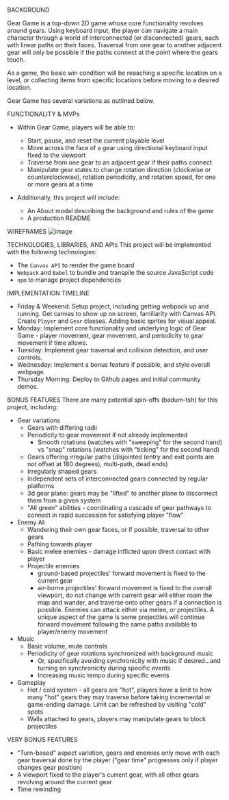 BACKGROUND

Gear Game is a top-down 2D game whose core functionality revolves around gears. Using keyboard input, the player can navigate a main character through a world of interconnected (or disconnected) gears, each with linear paths on their faces. Traversal from one gear to another adjacent gear will only be possible if the paths connect at the point where the gears touch.

As a game, the basic win condition will be reaaching a specific location on a level, or collecting items from specific locations before moving to a desired location.

Gear Game has several variations as outlined below.

FUNCTIONALITY & MVPs
- Within Gear Game, players will be able to:
	- Start, pause, and reset the current playable level
	- Move across the face of a gear using directional keyboard input fixed to the viewport
	- Traverse from one gear to an adjacent gear if their paths connect
	- Manipulate gear states to change rotation direction (clockwise or counterclockwise), rotation periodicity, and rotation speed, for one or more gears at a time

- Additionally, this project will include:
	- An About modal describing the background and rules of the game
	- A production README

WIREFRAMES
![image](URL)

TECHNOLOGIES, LIBRARIES, AND APIs
This project will be implemented with the following technologies:
- The `Canvas API` to render the game board
- `Webpack` and `Babel` to bundle and transpile the source JavaScript code
- `npm` to manage project dependencies

IMPLEMENTATION TIMELINE
- Friday & Weekend: Setup project, including getting webpack up and running. Get canvas to show up on screen, familiarity with Canvas API. Create `Player` and `Gear` classes. Adding basic sprites for visual appeal.
- Monday: Implement core functionality and underlying logic of Gear Game - player movement, gear movement, and periodicity to gear movement if time allows.
- Tuesday: Implement gear traversal and collision detection, and user controls.
- Wednesday: Implement a bonus feature if possible, and style overall webpage.
- Thursday Morning: Deploy to Github pages and initial community demos.

BONUS FEATURES
There are many potential spin-offs (badum-tsh) for this project, including:
- Gear variations
	- Gears with differing radii
	- Periodicity to gear movement if not already implemented
		- Smooth rotations (watches with "sweeping" for the second hand) vs "snap" rotations (watches with "ticking" for the second hand)
	- Gears offering irregular paths (disjointed (entry and exit points are not offset at 180 degrees), multi-path, dead ends)
	- Irregularly shaped gears
	- Independent sets of interconnected gears connected by regular platforms
	- 3d gear plane: gears may be "lifted" to another plane to disconnect them from a given system
	- "All green" abilities - coordinating a cascade of gear pathways to connect in rapid succession for satisfying player "flow"
- Enemy AI: 
	- Wandering their own gear faces, or if possible, traversal to other gears
	- Pathing towards player
	- Basic melee enemies - damage inflicted upon direct contact with player
	- Projectile enemies
		- ground-based projectiles' forward movement is fixed to the current gear
		- air-borne projectiles' forward movement is fixed to the overall viewport, do not change with current gear
	will either roam the map and wander, and traverse onto other gears if a connection is possible. Enemies can attack either via melee, or projectiles. A unique aspect of the game is some projectiles will continue forward movement following the same paths available to player/enemy movement
- Music
	- Basic volume, mute controls
	- Periodicity of gear rotations synchronized with background music
		- Or, specifically avoiding synchronicity with music if desired...and turning on synchronicity during specific events
		- Increasing music tempo during specific events
- Gameplay
	- Hot / cold system - all gears are "hot", players have a limit to how many "hot" gears they may traverse before taking incremental or game-ending damage. Limit can be refreshed by visiting "cold" spots
	- Walls attached to gears, players may manipulate gears to block projectiles


VERY BONUS FEATURES
- "Turn-based" aspect variation, gears and enemies only move with each gear traversal done by the player ("gear time" progresses only if player changes gear position)
- A viewport fixed to the player's current gear, with all other gears revolving around the current gear
- Time rewinding

